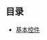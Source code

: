 

## 目录

- [基本控件](https://github.com/wangjiapu/Conclusion/blob/master/React-Native/%E5%9F%BA%E6%9C%AC%E6%8E%A7%E4%BB%B6.md)
